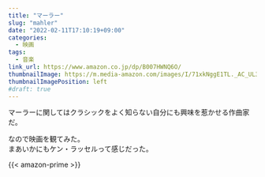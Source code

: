 ```yaml
---
title: "マーラー"
slug: "mahler"
date: "2022-02-11T17:10:19+09:00"
categories:
  - 映画
tags:
  - 音楽
link_url: https://www.amazon.co.jp/dp/B007HWNQ6O/
thumbnailImage: https://m.media-amazon.com/images/I/71xkNggE1TL._AC_UL320_.jpg
thumbnailImagePosition: left
#draft: true
---
```

マーラーに関してはクラシックをよく知らない自分にも興味を惹かせる作曲家だ。
<!--more-->
なので映画を観てみた。  
まあいかにもケン・ラッセルって感じだった。

{{< amazon-prime >}}
